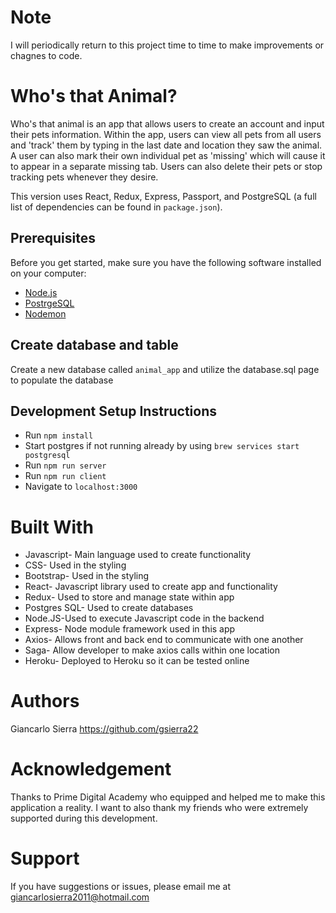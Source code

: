 # Note

I will periodically return to this project time to time to make improvements or chagnes to code.

# Who's that Animal?

Who's that animal is an app that allows users to create an account and input their pets information. Within the app, users can view all pets from all users and 'track' them by typing in the last date and location they saw the animal. A user can also mark their own individual pet as 'missing' which will cause it to appear in a separate missing tab. Users can also delete their pets or stop tracking pets whenever they desire.

This version uses React, Redux, Express, Passport, and PostgreSQL (a full list of dependencies can be found in `package.json`). 

## Prerequisites

Before you get started, make sure you have the following software installed on your computer:

- [Node.js](https://nodejs.org/en/)
- [PostrgeSQL](https://www.postgresql.org/)
- [Nodemon](https://nodemon.io/)

## Create database and table

Create a new database called `animal_app` and utilize the database.sql page to populate the database

## Development Setup Instructions

- Run `npm install`
- Start postgres if not running already by using `brew services start postgresql`
- Run `npm run server`
- Run `npm run client`
- Navigate to `localhost:3000`

# Built With

- Javascript- Main language used to create functionality
- CSS- Used in the styling
- Bootstrap- Used in the styling
- React- Javascript library used to create app and functionality
- Redux- Used to store and manage state within app
- Postgres SQL- Used to create databases
- Node.JS-Used to execute Javascript code in the backend
- Express- Node module framework used in this app
- Axios- Allows front and back end to communicate with one another
- Saga- Allow developer to make axios calls within one location
- Heroku- Deployed to Heroku so it can be tested online

# Authors

Giancarlo Sierra
https://github.com/gsierra22

# Acknowledgement

Thanks to Prime Digital Academy who equipped and helped me to make this application a reality. I want to also thank my friends who were extremely supported during this development.

# Support

If you have suggestions or issues, please email me at giancarlosierra2011@hotmail.com